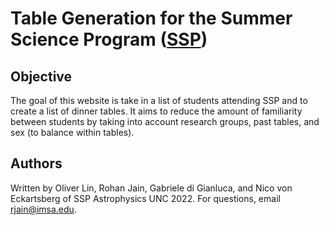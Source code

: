# Table Generation for the Summer Science Program ([SSP](https://summerscience.org/))

## Objective
The goal of this website is take in a list of students attending SSP and to create a list of dinner tables. It aims to reduce the amount of familiarity between students by taking into account research groups, past tables, and sex (to balance within tables).

## Authors
Written by Oliver Lin, Rohan Jain, Gabriele di Gianluca, and Nico von Eckartsberg of SSP Astrophysics UNC 2022. For questions, email [rjain@imsa.edu](mailto:rjain@imsa.edu).
